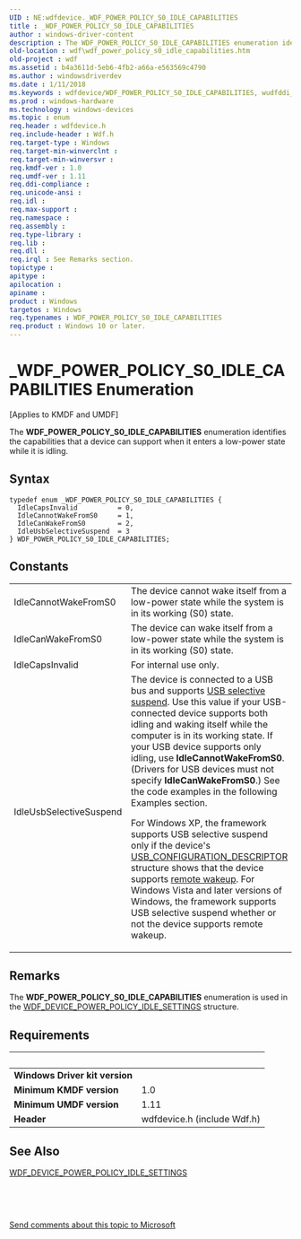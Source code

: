 ```yaml
---
UID : NE:wdfdevice._WDF_POWER_POLICY_S0_IDLE_CAPABILITIES
title : _WDF_POWER_POLICY_S0_IDLE_CAPABILITIES
author : windows-driver-content
description : The WDF_POWER_POLICY_S0_IDLE_CAPABILITIES enumeration identifies the capabilities that a device can support when it enters a low-power state while it is idling.
old-location : wdf\wdf_power_policy_s0_idle_capabilities.htm
old-project : wdf
ms.assetid : b4a3611d-5eb6-4fb2-a66a-e563569c4790
ms.author : windowsdriverdev
ms.date : 1/11/2018
ms.keywords : wdfdevice/WDF_POWER_POLICY_S0_IDLE_CAPABILITIES, wudfddi_types/IdleUsbSelectiveSuspend, IdleUsbSelectiveSuspend, wdf.wdf_power_policy_s0_idle_capabilities, _WDF_POWER_POLICY_S0_IDLE_CAPABILITIES, wudfddi_types/IdleCannotWakeFromS0, wudfddi_types/WDF_POWER_POLICY_S0_IDLE_CAPABILITIES, wdfdevice/IdleUsbSelectiveSuspend, WDF_POWER_POLICY_S0_IDLE_CAPABILITIES enumeration, DFDeviceObjectGeneralRef_42de97ef-91c2-44e1-9b69-fe92ca5b0edc.xml, IdleCanWakeFromS0, wdfdevice/IdleCannotWakeFromS0, WDF_POWER_POLICY_S0_IDLE_CAPABILITIES, wudfddi_types/IdleCanWakeFromS0, IdleCannotWakeFromS0, wudfddi_types/IdleCapsInvalid, wdfdevice/IdleCanWakeFromS0, IdleCapsInvalid, kmdf.wdf_power_policy_s0_idle_capabilities, wdfdevice/IdleCapsInvalid
ms.prod : windows-hardware
ms.technology : windows-devices
ms.topic : enum
req.header : wdfdevice.h
req.include-header : Wdf.h
req.target-type : Windows
req.target-min-winverclnt : 
req.target-min-winversvr : 
req.kmdf-ver : 1.0
req.umdf-ver : 1.11
req.ddi-compliance : 
req.unicode-ansi : 
req.idl : 
req.max-support : 
req.namespace : 
req.assembly : 
req.type-library : 
req.lib : 
req.dll : 
req.irql : See Remarks section.
topictype : 
apitype : 
apilocation : 
apiname : 
product : Windows
targetos : Windows
req.typenames : WDF_POWER_POLICY_S0_IDLE_CAPABILITIES
req.product : Windows 10 or later.
---
```


# _WDF_POWER_POLICY_S0_IDLE_CAPABILITIES Enumeration
<p class="CCE_Message">[Applies to KMDF and UMDF]

The <b>WDF_POWER_POLICY_S0_IDLE_CAPABILITIES</b> enumeration identifies the capabilities that a device can support when it enters a low-power state while it is idling.

## Syntax
````
typedef enum _WDF_POWER_POLICY_S0_IDLE_CAPABILITIES { 
  IdleCapsInvalid          = 0,
  IdleCannotWakeFromS0     = 1,
  IdleCanWakeFromS0        = 2,
  IdleUsbSelectiveSuspend  = 3
} WDF_POWER_POLICY_S0_IDLE_CAPABILITIES;
````

## Constants

<table>

<tr>
<td>IdleCannotWakeFromS0</td>
<td>The device cannot wake itself from a low-power state while the system is in its working (S0) state.</td>
</tr>

<tr>
<td>IdleCanWakeFromS0</td>
<td>The device can wake itself from a low-power state while the system is in its working (S0) state.</td>
</tr>

<tr>
<td>IdleCapsInvalid</td>
<td>For internal use only.</td>
</tr>

<tr>
<td>IdleUsbSelectiveSuspend</td>
<td>The device is connected to a USB bus and supports <a href="https://msdn.microsoft.com/library/windows/hardware/ff540144">USB selective suspend</a>. Use this value if your USB-connected device supports both idling and waking itself while the computer is in its working state. If your USB device supports only idling, use <b>IdleCannotWakeFromS0</b>. (Drivers for USB devices must not specify <b>IdleCanWakeFromS0</b>.) See the code examples in the following Examples section.

For Windows XP, the framework supports USB selective suspend only if the device's <a href="..\usbspec\ns-usbspec-_usb_configuration_descriptor.md">USB_CONFIGURATION_DESCRIPTOR</a> structure shows that the device supports <a href="https://msdn.microsoft.com/b32375a9-0f34-474e-b3b9-7216b3d6665d">remote wakeup</a>. For Windows Vista and later versions of Windows, the framework supports USB selective suspend whether or not the device supports remote wakeup.</td>
</tr>
</table>

## Remarks

The <b>WDF_POWER_POLICY_S0_IDLE_CAPABILITIES</b> enumeration is used in the <a href="..\wdfdevice\ns-wdfdevice-_wdf_device_power_policy_idle_settings.md">WDF_DEVICE_POWER_POLICY_IDLE_SETTINGS</a> structure.

## Requirements
| &nbsp; | &nbsp; |
| ---- |:---- |
| **Windows Driver kit version** |  |
| **Minimum KMDF version** | 1.0 |
| **Minimum UMDF version** | 1.11 |
| **Header** | wdfdevice.h (include Wdf.h) |

## See Also

<a href="..\wdfdevice\ns-wdfdevice-_wdf_device_power_policy_idle_settings.md">WDF_DEVICE_POWER_POLICY_IDLE_SETTINGS</a>

 

 

<a href="mailto:wsddocfb@microsoft.com?subject=Documentation%20feedback [wdf\wdf]:%20WDF_POWER_POLICY_S0_IDLE_CAPABILITIES enumeration%20 RELEASE:%20(1/11/2018)&amp;body=%0A%0APRIVACY STATEMENT%0A%0AWe use your feedback to improve the documentation. We don't use your email address for any other purpose, and we'll remove your email address from our system after the issue that you're reporting is fixed. While we're working to fix this issue, we might send you an email message to ask for more info. Later, we might also send you an email message to let you know that we've addressed your feedback.%0A%0AFor more info about Microsoft's privacy policy, see http://privacy.microsoft.com/en-us/default.aspx." title="Send comments about this topic to Microsoft">Send comments about this topic to Microsoft</a>